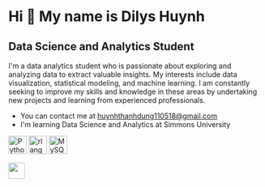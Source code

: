 

Hi 👋 My name is Dilys Huynh
============================

Data Science and Analytics Student
----------------------------------

I'm a data analytics student who is passionate about exploring and analyzing data to extract valuable insights. My interests include data visualization, statistical modeling, and machine learning. I am constantly seeking to improve my skills and knowledge in these areas by undertaking new projects and learning from experienced professionals.

*  You can contact me at [huynhthanhdung110518@gmail.com](mailto:huynhthanhdung110518@gmail.com)
*  I'm learning Data Science and Analytics at Simmons University

<p align="left">
<a href="https://www.python.org/" target="_blank" rel="noreferrer"><img src="https://raw.githubusercontent.com/danielcranney/readme-generator/main/public/icons/skills/python-colored.svg" width="36" height="36" alt="Python" /></a>
<a href="https://www.r-project.org/" target="_blank" rel="noreferrer"><img src="https://raw.githubusercontent.com/danielcranney/readme-generator/main/public/icons/skills/rlang-colored.svg" width="36" height="36" alt="rlang" /></a>
<a href="https://www.mysql.com/" target="_blank" rel="noreferrer"><img src="https://raw.githubusercontent.com/danielcranney/readme-generator/main/public/icons/skills/mysql-colored.svg" width="36" height="36" alt="MySQL" /></a>
</p>
                    
                  
               
<p align="left">
<a href="https://www.linkedin.com/in/dilys-huynh-9078ba243/" target="_blank" rel="noreferrer"><img src="https://raw.githubusercontent.com/danielcranney/readme-generator/main/public/icons/socials/linkedin.svg" width="32" height="32" /></a></p>

